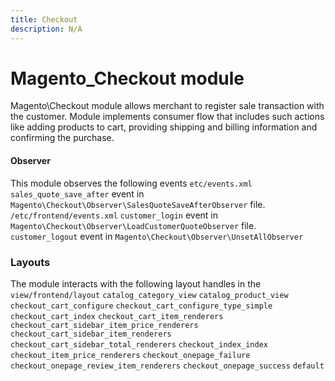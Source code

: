 ```yaml
---
title: Checkout
description: N/A
---
```


# Magento_Checkout module

Magento\Checkout module allows merchant to register sale transaction with the customer. Module implements consumer flow
that includes such actions like adding products to cart, providing shipping and billing information and confirming
the purchase.

#### Observer

  This module observes the following events
    `etc/events.xml`
      `sales_quote_save_after` event in
      `Magento\Checkout\Observer\SalesQuoteSaveAfterObserver` file.
    `/etc/frontend/events.xml`
      `customer_login` event in `Magento\Checkout\Observer\LoadCustomerQuoteObserver`
       file.
      `customer_logout` event in `Magento\Checkout\Observer\UnsetAllObserver`
  
### Layouts

  The module interacts with the following layout handles in the
    `view/frontend/layout`
       `catalog_category_view`
       `catalog_product_view`
       `checkout_cart_configure`
       `checkout_cart_configure_type_simple`
       `checkout_cart_index`
       `checkout_cart_item_renderers`
       `checkout_cart_sidebar_item_price_renderers`
       `checkout_cart_sidebar_item_renderers`
       `checkout_cart_sidebar_total_renderers`
       `checkout_index_index`
       `checkout_item_price_renderers`
       `checkout_onepage_failure`
       `checkout_onepage_review_item_renderers`
       `checkout_onepage_success`
       `default`
